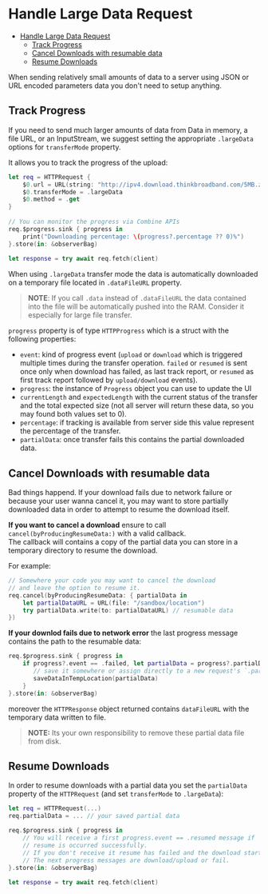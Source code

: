 # Handle Large Data Request

- [Handle Large Data Request](#handle-large-data-request)
  - [Track Progress](#track-progress)
  - [Cancel Downloads with resumable data](#cancel-downloads-with-resumable-data)
  - [Resume Downloads](#resume-downloads)

When sending relatively small amounts of data to a server using JSON or URL encoded parameters data you don't need to setup anything.  

## Track Progress

If you need to send much larger amounts of data from Data in memory, a file URL, or an InputStream, we suggest setting the appropriate `.largeData` options for `transferMode` property.

It allows you to track the progress of the upload:

```swift
let req = HTTPRequest {
    $0.url = URL(string: "http://ipv4.download.thinkbroadband.com/5MB.zip")!
    $0.transferMode = .largeData
    $0.method = .get
}
        
// You can monitor the progress via Combine APIs
req.$progress.sink { progress in
    print("Downloading percentage: \(progress?.percentage ?? 0)%")
}.store(in: &observerBag)
        
let response = try await req.fetch(client)
```

When using `.largeData` transfer mode the data is automatically downloaded on a temporary file located in `.dataFileURL` property.

> **NOTE**: If you call `.data` instead of `.dataFileURL` the data contained into the file will be automatically pushed into the RAM. Consider it especially for large file transfer.

`progress` property is of type `HTTPProgress` which is a struct with the following properties:
- `event`: kind of progress event (`upload` or `download` which is triggered multiple times during the transfer operation. `failed` or `resumed` is sent once only when download has failed, as last track report, or `resumed` as first track report followed by `upload/download` events).
- `progress`: the instance of `Progress` object you can use to update the UI
- `currentLength` and `expectedLength` with the current status of the transfer and the total expected size (not all server will return these data, so you may found both values set to 0).
- `percentage`: if tracking is available from server side this value represent the percentage of the transfer.
- `partialData`: once transfer fails this contains the partial downloaded data.

## Cancel Downloads with resumable data

Bad things happend. If your download fails due to network failure or because your user wanna cancel it, you may want to store partially downloaded data in order to attempt to resume the download itself.

**If you want to cancel a download** ensure to call `cancel(byProducingResumeData:)` with a valid callback.  
The callback will contains a copy of the partial data you can store in a temporary directory to resume the download.

For example:

```swift
// Somewhere your code you may want to cancel the download
// and leave the option to resume it.
req.cancel(byProducingResumeData: { partialData in
    let partialDataURL = URL(file: "/sandbox/location")
    try partialData.write(to: partialDataURL) // resumable data
})
```

**If your downlod fails due to network error** the last progress message contains the path to the resumable data:

```swift
req.$progress.sink { progress in
    if progress?.event == .failed, let partialData = progress?.partialData {
       // save it somewhere or assign directly to a new request's `.partialData`
       saveDataInTempLocation(partialData)
    }
}.store(in: &observerBag)
```

moreover the `HTTPResponse` object returned contains `dataFileURL` with the temporary data written to file.

> **NOTE:** Its your own responsibility to remove these partial data file from disk.

## Resume Downloads

In order to resume downloads with a partial data you set the `partialData` property of the `HTTPRequest` (and set `transferMode` to `.largeData`):

```swift
let req = HTTPRequest(...)
req.partialData = ... // your saved partial data

req.$progress.sink { progress in
    // You will receive a first progress.event == .resumed message if
    // resume is occurred successfully.
    // If you don't receive it resume has failed and the download started over.
    // The next progress messages are download/upload or fail.
}.store(in: &observerBag)
        
let response = try await req.fetch(client)
```